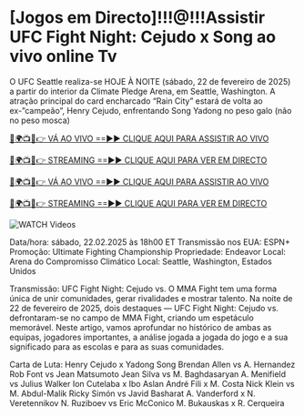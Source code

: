 # [Jogos em Directo]!!!@!!!Assistir UFC Fight Night: Cejudo x Song ao vivo online Tv #

O UFC Seattle realiza-se HOJE À NOITE (sábado, 22 de fevereiro de 2025) a partir do interior da Climate Pledge Arena, em Seattle, Washington. A atração principal do card encharcado “Rain City” estará de volta ao ex-”campeão”, Henry Cejudo, enfrentando Song Yadong no peso galo (não no peso mosca)

[🔴🌍📺📱👉 VÁ AO VIVO ==►► CLIQUE AQUI PARA ASSISTIR AO VIVO](https://t.co/NjkDHeOElj)

[🔴🌍📺📱👉 STREAMING ==►► CLIQUE AQUI PARA VER EM DIRECTO](https://t.co/NjkDHeOElj)

[🔴🌍📺📱👉 VÁ AO VIVO ==►► CLIQUE AQUI PARA ASSISTIR AO VIVO](https://t.co/NjkDHeOElj)

[🔴🌍📺📱👉 STREAMING ==►► CLIQUE AQUI PARA VER EM DIRECTO](https://t.co/NjkDHeOElj)

<a href="https://t.co/NjkDHeOElj" rel="nofollow" data-target="animated-image.originalLink"><img src="https://camo.githubusercontent.com/8a4f000d20f83aca3bf7ec5f350d767afa0574a8a352519fd8cfa583a6f93a33/68747470733a2f2f692e696d6775722e636f6d2f644a486b345a712e676966" alt="WATCH Videos" data-canonical-src="https://i.imgur.com/dJHk4Zq.gif" style="max-width: 100%; display: inline-block;" data-target="animated-image.originalImage"></a>

Data/hora: sábado, 22.02.2025 às 18h00 ET
Transmissão nos EUA: ESPN+
Promoção: Ultimate Fighting Championship
Propriedade: Endeavor
Local: Arena do Compromisso Climático
Local: Seattle, Washington, Estados Unidos

Transmissão: UFC Fight Night: Cejudo vs.
O MMA Fight tem uma forma única de unir comunidades, gerar rivalidades e mostrar
talento. Na noite de 22 de fevereiro de 2025, dois destaques — UFC Fight Night: Cejudo vs.
defrontaram-se no campo de MMA Fight, criando um espetáculo memorável. Neste artigo, vamos aprofundar
no histórico de ambas as equipas, jogadores importantes, a análise jogada a jogada do jogo e a sua
significado para as escolas e para as suas comunidades.

Carta de Luta:
Henry Cejudo x Yadong Song
Brendan Allen vs A. Hernandez
Rob Font vs Jean Matsumoto
Jean Silva vs M. Baghdasaryan
A. Menifield vs Julius Walker
Ion Cutelaba x Ibo Aslan
André Fili x M. Costa
Nick Klein vs M. Abdul-Malik
Ricky Simón vs Javid Basharat
A. Vanderford x N. Veretennikov
N. Ruziboev vs Eric McConico
M. Bukauskas x R. Cerqueira
